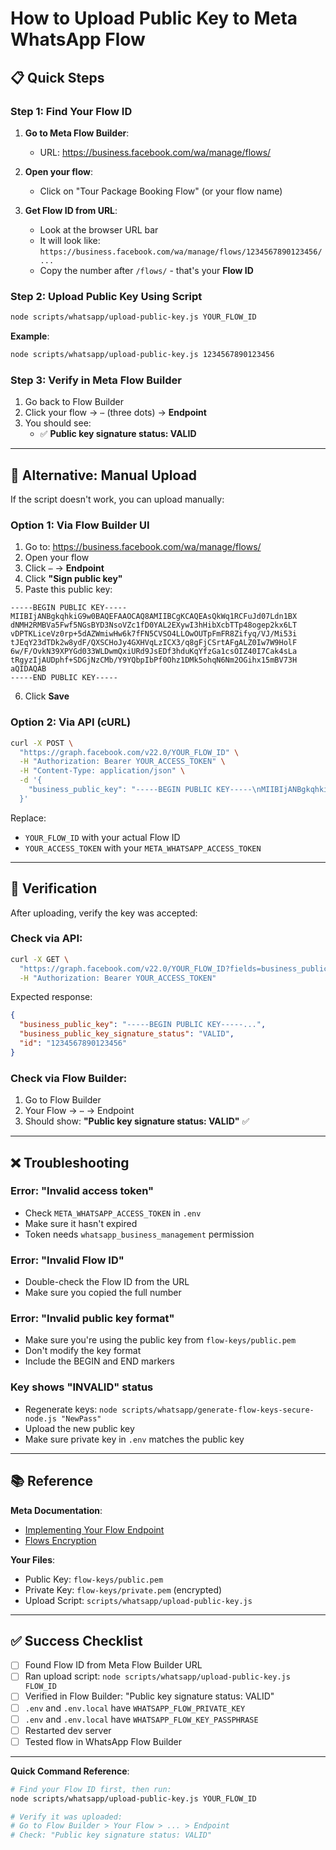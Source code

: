 # How to Upload Public Key to Meta WhatsApp Flow

## 📋 Quick Steps

### Step 1: Find Your Flow ID

1. **Go to Meta Flow Builder**:
   - URL: https://business.facebook.com/wa/manage/flows/

2. **Open your flow**:
   - Click on "Tour Package Booking Flow" (or your flow name)

3. **Get Flow ID from URL**:
   - Look at the browser URL bar
   - It will look like: `https://business.facebook.com/wa/manage/flows/1234567890123456/...`
   - Copy the number after `/flows/` - that's your **Flow ID**

### Step 2: Upload Public Key Using Script

```bash
node scripts/whatsapp/upload-public-key.js YOUR_FLOW_ID
```

**Example**:
```bash
node scripts/whatsapp/upload-public-key.js 1234567890123456
```

### Step 3: Verify in Meta Flow Builder

1. Go back to Flow Builder
2. Click your flow → `⋯` (three dots) → **Endpoint**
3. You should see:
   - ✅ **Public key signature status: VALID**

---

## 🔄 Alternative: Manual Upload

If the script doesn't work, you can upload manually:

### Option 1: Via Flow Builder UI

1. Go to: https://business.facebook.com/wa/manage/flows/
2. Open your flow
3. Click `⋯` → **Endpoint**
4. Click **"Sign public key"**
5. Paste this public key:

```
-----BEGIN PUBLIC KEY-----
MIIBIjANBgkqhkiG9w0BAQEFAAOCAQ8AMIIBCgKCAQEAsQkWq1RCFuJd07Ldn1BX
dNMH2RMBVa5Fwf5NGsBYD3NsoVZc1fD0YAL2EXywI3hHibXcbTTp48ogep2kx6LT
vDPTKLiceVz0rp+5dAZWmiwHw6k7fFN5CVSO4LLOwOUTpFmFR8Zifyq/VJ/Mi53i
tJEqY23dTDk2w8ydF/QXSCHoJy4GXHVqLzICX3/q8gFjCSrtAFgALZ0Iw7W9HolF
6w/F/OvkN39XPYGd033WLDwmQxiURd9JsEDf3hduKqYfzGa1csOIZ40I7Cak4sLa
tRgyzIjAUDphf+SDGjNzCMb/Y9YQbpIbPf0Ohz1DMk5ohqN6Nm2OGihx15mBV73H
aQIDAQAB
-----END PUBLIC KEY-----
```

6. Click **Save**

### Option 2: Via API (cURL)

```bash
curl -X POST \
  "https://graph.facebook.com/v22.0/YOUR_FLOW_ID" \
  -H "Authorization: Bearer YOUR_ACCESS_TOKEN" \
  -H "Content-Type: application/json" \
  -d '{
    "business_public_key": "-----BEGIN PUBLIC KEY-----\nMIIBIjANBgkqhkiG9w0BAQEFAAOCAQ8AMIIBCgKCAQEAsQkWq1RCFuJd07Ldn1BX\ndNMH2RMBVa5Fwf5NGsBYD3NsoVZc1fD0YAL2EXywI3hHibXcbTTp48ogep2kx6LT\nvDPTKLiceVz0rp+5dAZWmiwHw6k7fFN5CVSO4LLOwOUTpFmFR8Zifyq/VJ/Mi53i\ntJEqY23dTDk2w8ydF/QXSCHoJy4GXHVqLzICX3/q8gFjCSrtAFgALZ0Iw7W9HolF\n6w/F/OvkN39XPYGd033WLDwmQxiURd9JsEDf3hduKqYfzGa1csOIZ40I7Cak4sLa\ntRgyzIjAUDphf+SDGjNzCMb/Y9YQbpIbPf0Ohz1DMk5ohqN6Nm2OGihx15mBV73H\naQIDAQAB\n-----END PUBLIC KEY-----"
  }'
```

Replace:
- `YOUR_FLOW_ID` with your actual Flow ID
- `YOUR_ACCESS_TOKEN` with your `META_WHATSAPP_ACCESS_TOKEN`

---

## 🎯 Verification

After uploading, verify the key was accepted:

### Check via API:
```bash
curl -X GET \
  "https://graph.facebook.com/v22.0/YOUR_FLOW_ID?fields=business_public_key,business_public_key_signature_status" \
  -H "Authorization: Bearer YOUR_ACCESS_TOKEN"
```

Expected response:
```json
{
  "business_public_key": "-----BEGIN PUBLIC KEY-----...",
  "business_public_key_signature_status": "VALID",
  "id": "1234567890123456"
}
```

### Check via Flow Builder:
1. Go to Flow Builder
2. Your Flow → `⋯` → Endpoint
3. Should show: **"Public key signature status: VALID"** ✅

---

## ❌ Troubleshooting

### Error: "Invalid access token"
- Check `META_WHATSAPP_ACCESS_TOKEN` in `.env`
- Make sure it hasn't expired
- Token needs `whatsapp_business_management` permission

### Error: "Invalid Flow ID"
- Double-check the Flow ID from the URL
- Make sure you copied the full number

### Error: "Invalid public key format"
- Make sure you're using the public key from `flow-keys/public.pem`
- Don't modify the key format
- Include the BEGIN and END markers

### Key shows "INVALID" status
- Regenerate keys: `node scripts/whatsapp/generate-flow-keys-secure-node.js "NewPass"`
- Upload the new public key
- Make sure private key in `.env` matches the public key

---

## 📚 Reference

**Meta Documentation**:
- [Implementing Your Flow Endpoint](https://developers.facebook.com/docs/whatsapp/flows/guides/implementingyourflowendpoint)
- [Flows Encryption](https://developers.facebook.com/docs/whatsapp/flows/reference/flowsencryption)

**Your Files**:
- Public Key: `flow-keys/public.pem`
- Private Key: `flow-keys/private.pem` (encrypted)
- Upload Script: `scripts/whatsapp/upload-public-key.js`

---

## ✅ Success Checklist

- [ ] Found Flow ID from Meta Flow Builder URL
- [ ] Ran upload script: `node scripts/whatsapp/upload-public-key.js FLOW_ID`
- [ ] Verified in Flow Builder: "Public key signature status: VALID"
- [ ] `.env` and `.env.local` have `WHATSAPP_FLOW_PRIVATE_KEY`
- [ ] `.env` and `.env.local` have `WHATSAPP_FLOW_KEY_PASSPHRASE`
- [ ] Restarted dev server
- [ ] Tested flow in WhatsApp Flow Builder

---

**Quick Command Reference**:

```bash
# Find your Flow ID first, then run:
node scripts/whatsapp/upload-public-key.js YOUR_FLOW_ID

# Verify it was uploaded:
# Go to Flow Builder > Your Flow > ... > Endpoint
# Check: "Public key signature status: VALID"
```
